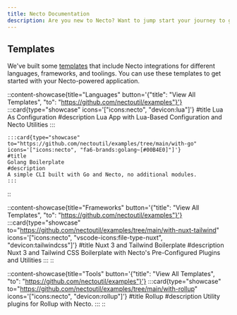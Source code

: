 ```yaml
---
title: Necto Documentation
description: Are you new to Necto? Want to jump start your journey to get developing as fast as possible? The fastest way to get started us by jumping in directly to a module for the language of your choice.
---    
```


## Templates

We've built some [templates](https://github.com/nectoutil/examples) that include Necto integrations for different languages, frameworks, and toolings. You can use these templates to get started with your Necto-powered application.

::content-showcase{title="Languages" button='{"title": "View All Templates", "to": "https://github.com/nectoutil/examples"}'}
    :::card{type="showcase" icons='["icons:necto", "devicon:lua"]'}
    #title
    Lua As Configuration
    #description
    Lua App with Lua-Based Configuration and Necto Utilities
    ::: 

    :::card{type="showcase" to="https://github.com/nectoutil/examples/tree/main/with-go" icons='["icons:necto", "fa6-brands:golang~[#00B4E0]"]'}
    #title
    Golang Boilerplate
    #description
    A simple CLI built with Go and Necto, no additional modules.
    :::
::  

::content-showcase{title="Frameworks" button='{"title": "View All Templates", "to": "https://github.com/nectoutil/examples"}'}
    :::card{type="showcase" to="https://github.com/nectoutil/examples/tree/main/with-nuxt-tailwind" icons='["icons:necto", "vscode-icons:file-type-nuxt", "devicon:tailwindcss"]'}
    #title
    Nuxt 3 and Tailwind Boilerplate
    #description
    Nuxt 3 and Tailwind CSS Boilerplate with Necto's Pre-Configured Plugins and Utilities
    :::
::

::content-showcase{title="Tools" button='{"title": "View All Templates", "to": "https://github.com/nectoutil/examples"}'}
    :::card{type="showcase" to="https://github.com/nectoutil/examples/tree/main/with-rollup" icons='["icons:necto", "devicon:rollup"]'}
    #title
    Rollup
    #description
    Utility plugins for Rollup with Necto.
    :::
::
